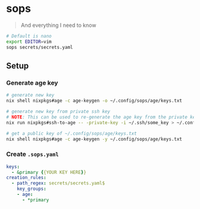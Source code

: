 # sops

> And everything I need to know

```bash
# Default is nano
export EDITOR=vim
sops secrets/secrets.yaml
```

## Setup

### Generate age key

```bash
# generate new key
nix shell nixpkgs#age -c age-keygen -o ~/.config/sops/age/keys.txt

# generate new key from private ssh key
# NOTE: This can be used to re-generate the age key from the private key
nix run nixpkgs#ssh-to-age -- -private-key -i ~/.ssh/some_key > ~/.config/sops/age/keys.txt
```

```bash
# get a public key of ~/.config/sops/age/keys.txt
nix shell nixpkgs#age -c age-keygen -y ~/.config/sops/age/keys.txt
```

### Create `.sops.yaml`

```yaml
keys:
  - &primary {{YOUR KEY HERE}}
creation_rules:
  - path_regex: secrets/secrets.yaml$
    key_groups:
    - age:
      - *primary
```
